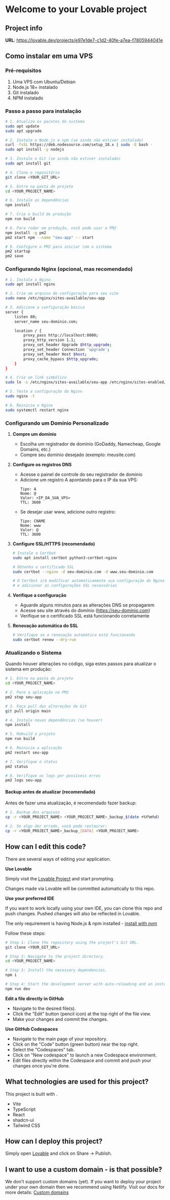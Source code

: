 # Welcome to your Lovable project

## Project info

**URL**: https://lovable.dev/projects/e97e1de7-c1d2-40fe-a7ea-f7805944041e

## Como instalar em uma VPS

### Pré-requisitos
1. Uma VPS com Ubuntu/Debian
2. Node.js 18+ instalado
3. Git instalado
4. NPM instalado

### Passo a passo para instalação

```bash
# 1. Atualize os pacotes do sistema
sudo apt update
sudo apt upgrade

# 2. Instale o Node.js e npm (se ainda não estiver instalado)
curl -fsSL https://deb.nodesource.com/setup_18.x | sudo -E bash -
sudo apt install -y nodejs

# 3. Instale o Git (se ainda não estiver instalado)
sudo apt install git

# 4. Clone o repositório
git clone <YOUR_GIT_URL>

# 5. Entre na pasta do projeto
cd <YOUR_PROJECT_NAME>

# 6. Instale as dependências
npm install

# 7. Crie o build de produção
npm run build

# 8. Para rodar em produção, você pode usar o PM2
npm install -g pm2
pm2 start npm --name "seu-app" -- start

# 9. Configure o PM2 para iniciar com o sistema
pm2 startup
pm2 save
```

### Configurando Nginx (opcional, mas recomendado)

```bash
# 1. Instale o Nginx
sudo apt install nginx

# 2. Crie um arquivo de configuração para seu site
sudo nano /etc/nginx/sites-available/seu-app

# 3. Adicione a configuração básica
server {
    listen 80;
    server_name seu-dominio.com;

    location / {
        proxy_pass http://localhost:8080;
        proxy_http_version 1.1;
        proxy_set_header Upgrade $http_upgrade;
        proxy_set_header Connection 'upgrade';
        proxy_set_header Host $host;
        proxy_cache_bypass $http_upgrade;
    }
}

# 4. Crie um link simbólico
sudo ln -s /etc/nginx/sites-available/seu-app /etc/nginx/sites-enabled/

# 5. Teste a configuração do Nginx
sudo nginx -t

# 6. Reinicie o Nginx
sudo systemctl restart nginx
```

### Configurando um Domínio Personalizado

1. **Compre um domínio**
   - Escolha um registrador de domínio (GoDaddy, Namecheap, Google Domains, etc.)
   - Compre seu domínio desejado (exemplo: meusite.com)

2. **Configure os registros DNS**
   - Acesse o painel de controle do seu registrador de domínio
   - Adicione um registro A apontando para o IP da sua VPS:
     ```
     Tipo: A
     Nome: @
     Valor: <IP_DA_SUA_VPS>
     TTL: 3600
     ```
   - Se desejar usar www, adicione outro registro:
     ```
     Tipo: CNAME
     Nome: www
     Valor: @
     TTL: 3600
     ```

3. **Configure SSL/HTTPS (recomendado)**
   ```bash
   # Instale o Certbot
   sudo apt install certbot python3-certbot-nginx

   # Obtenha o certificado SSL
   sudo certbot --nginx -d seu-dominio.com -d www.seu-dominio.com

   # O Certbot irá modificar automaticamente sua configuração do Nginx
   # e adicionar as configurações SSL necessárias
   ```

4. **Verifique a configuração**
   - Aguarde alguns minutos para as alterações DNS se propagarem
   - Acesse seu site através do domínio (https://seu-dominio.com)
   - Verifique se o certificado SSL está funcionando corretamente

5. **Renovação automática do SSL**
   ```bash
   # Verifique se a renovação automática está funcionando
   sudo certbot renew --dry-run
   ```

### Atualizando o Sistema

Quando houver alterações no código, siga estes passos para atualizar o sistema em produção:

```bash
# 1. Entre na pasta do projeto
cd <YOUR_PROJECT_NAME>

# 2. Pare a aplicação no PM2
pm2 stop seu-app

# 3. Faça pull das alterações do Git
git pull origin main

# 4. Instale novas dependências (se houver)
npm install

# 5. Rebuild o projeto
npm run build

# 6. Reinicie a aplicação
pm2 restart seu-app

# 7. Verifique o status
pm2 status

# 8. Verifique os logs por possíveis erros
pm2 logs seu-app
```

#### Backup antes de atualizar (recomendado)

Antes de fazer uma atualização, é recomendado fazer backup:

```bash
# 1. Backup dos arquivos
cp -r <YOUR_PROJECT_NAME> <YOUR_PROJECT_NAME>_backup_$(date +%Y%m%d)

# 2. Se algo der errado, você pode restaurar:
cp -r <YOUR_PROJECT_NAME>_backup_[DATA] <YOUR_PROJECT_NAME>
```

## How can I edit this code?

There are several ways of editing your application.

**Use Lovable**

Simply visit the [Lovable Project](https://lovable.dev/projects/e97e1de7-c1d2-40fe-a7ea-f7805944041e) and start prompting.

Changes made via Lovable will be committed automatically to this repo.

**Use your preferred IDE**

If you want to work locally using your own IDE, you can clone this repo and push changes. Pushed changes will also be reflected in Lovable.

The only requirement is having Node.js & npm installed - [install with nvm](https://github.com/nvm-sh/nvm#installing-and-updating)

Follow these steps:

```sh
# Step 1: Clone the repository using the project's Git URL.
git clone <YOUR_GIT_URL>

# Step 2: Navigate to the project directory.
cd <YOUR_PROJECT_NAME>

# Step 3: Install the necessary dependencies.
npm i

# Step 4: Start the development server with auto-reloading and an instant preview.
npm run dev
```

**Edit a file directly in GitHub**

- Navigate to the desired file(s).
- Click the "Edit" button (pencil icon) at the top right of the file view.
- Make your changes and commit the changes.

**Use GitHub Codespaces**

- Navigate to the main page of your repository.
- Click on the "Code" button (green button) near the top right.
- Select the "Codespaces" tab.
- Click on "New codespace" to launch a new Codespace environment.
- Edit files directly within the Codespace and commit and push your changes once you're done.

## What technologies are used for this project?

This project is built with .

- Vite
- TypeScript
- React
- shadcn-ui
- Tailwind CSS

## How can I deploy this project?

Simply open [Lovable](https://lovable.dev/projects/e97e1de7-c1d2-40fe-a7ea-f7805944041e) and click on Share -> Publish.

## I want to use a custom domain - is that possible?

We don't support custom domains (yet). If you want to deploy your project under your own domain then we recommend using Netlify. Visit our docs for more details: [Custom domains](https://docs.lovable.dev/tips-tricks/custom-domain/)
